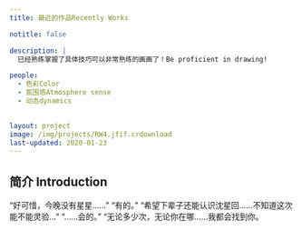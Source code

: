 ```yaml
---
title: 最近的作品Recently Works

notitle: false

description: |
  已经熟练掌握了具体技巧可以非常熟练的画画了！Be proficient in drawing!

people:
  - 色彩Color
  - 氛围感Atmosphere sense
  - 动态dynamics
    

layout: project
image: /img/projects/RW4.jfif.crdownload
last-updated: 2020-01-23
---
```


## 简介 Introduction
“好可惜，今晚没有星星……” “有的。” “希望下辈子还能认识沈星回……不知道这次能不能灵验…” “……会的。” “无论多少次，无论你在哪……我都会找到你。
